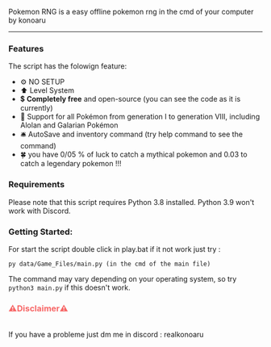 
Pokemon RNG is a easy offline pokemon rng in the cmd of your computer by konoaru

---

### Features
The script has the folowign feature:
- ⚙️ NO SETUP 
- ⬆️ Level System
- 💲 **Completely free** and open-source (you can see the code as it is currently)
- 📜 Support for all Pokémon from generation I to generation VIII, including Alolan and Galarian Pokémon
- 🛎️ AutoSave and inventory command (try help command to see the command)
- 🍀 you have 0/05 % of luck to catch a mythical pokemon and 0.03 to catch a legendary pokemon !!!

### Requirements
Please note that this script requires Python 3.8 installed. Python 3.9 won't work with Discord.

### Getting Started:
For start the script double click in play.bat if it not work just try : 
```
py data/Game_Files/main.py (in the cmd of the main file)
```
The command may vary depending on your operating system, so try `python3 main.py` if this doesn't work.


<h3 style="color:#f76767;">⚠️<b>Disclaimer</b>⚠️</h3> 
<br> If you have a probleme just dm me in discord : realkonoaru </b> <br>
